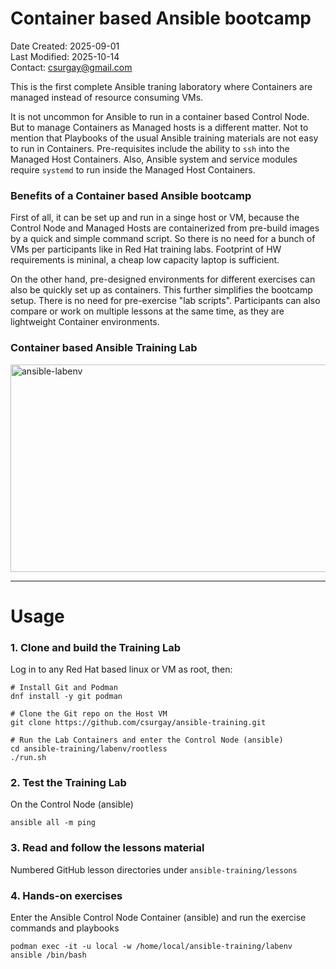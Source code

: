 # Container based Ansible bootcamp

Date Created: 2025-09-01  
Last Modified: 2025-10-14  
Contact: csurgay@gmail.com  

This is the first complete Ansible traning laboratory where Containers are managed instead of resource consuming VMs.

It is not uncommon for Ansible to run in a container based Control Node. But to manage Containers as Managed hosts is a different matter. Not to mention that Playbooks of the usual Ansible training materials are not easy to run in Containers. Pre-requisites include the ability to `ssh` into the Managed Host Containers. Also, Ansible system and service modules require `systemd` to run inside the Managed Host Containers.

### Benefits of a Container based Ansible bootcamp

First of all, it can be set up and run in a singe host or VM, because the Control Node and Managed Hosts are containerized from pre-build images by a quick and simple command script. So there is no need for a bunch of VMs per participants like in Red Hat training labs. Footprint of HW requirements is mininal, a cheap low capacity laptop is sufficient. 

On the other hand, pre-designed environments for different exercises can also be quickly set up as containers. This further simplifies the bootcamp setup. There is no need for pre-exercise "lab scripts". Participants can also compare or work on multiple lessons at the same time, as they are lightweight Container environments.

### Container based Ansible Training Lab

<img width="674" height="332" alt="ansible-labenv" src="https://github.com/user-attachments/assets/aba470de-6a9a-409c-996d-b90dbf5fa05c" />

---
# Usage

### 1. Clone and build the Training Lab

Log in to any Red Hat based linux or VM as root, then:

```
# Install Git and Podman
dnf install -y git podman

# Clone the Git repo on the Host VM
git clone https://github.com/csurgay/ansible-training.git

# Run the Lab Containers and enter the Control Node (ansible)
cd ansible-training/labenv/rootless
./run.sh
```

### 2. Test the Training Lab

On the Control Node (ansible)
```
ansible all -m ping
```

### 3. Read and follow the lessons material

Numbered GitHub lesson directories under `ansible-training/lessons`

### 4. Hands-on exercises

Enter the Ansible Control Node Container (ansible) and run the exercise commands and playbooks

```
podman exec -it -u local -w /home/local/ansible-training/labenv ansible /bin/bash
```
